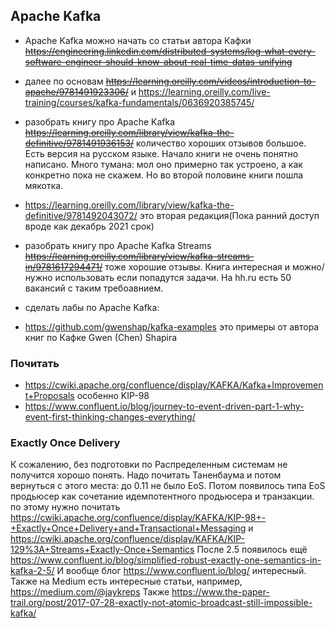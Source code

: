 ## Apache Kafka
* Apache Kafka можно начать со статьи автора Кафки ~~https://engineering.linkedin.com/distributed-systems/log-what-every-software-engineer-should-know-about-real-time-datas-unifying~~
* далее по основам ~~https://learning.oreilly.com/videos/introduction-to-apache/9781491923306/~~ и https://learning.oreilly.com/live-training/courses/kafka-fundamentals/0636920385745/
* разобрать книгу про Apache Kafka ~~https://learning.oreilly.com/library/view/kafka-the-definitive/9781491936153/~~ количество хороших отзывов большое. Есть версия на русском языке. Начало книги не очень понятно написано. Много тумана: мол оно примерно так устроено, а как конкретно пока не скажем. Но во второй половине книги пошла мякотка.
* https://learning.oreilly.com/library/view/kafka-the-definitive/9781492043072/ это вторая редакция(Пока ранний доступ вроде как декабрь 2021 срок)
* разобрать книгу про Apache Kafka Streams ~~https://learning.oreilly.com/library/view/kafka-streams-in/9781617294471/~~ тоже хорошие отзывы. Книга интересная и можно/нужно использовать если попадутся задачи. На hh.ru есть 50 вакансий с таким требоавнием.

* сделать лабы по Apache Kafka:
* https://github.com/gwenshap/kafka-examples это примеры от автора книг по Кафке Gwen (Chen) Shapira

### Почитать
* https://cwiki.apache.org/confluence/display/KAFKA/Kafka+Improvement+Proposals особенно KIP-98
* https://www.confluent.io/blog/journey-to-event-driven-part-1-why-event-first-thinking-changes-everything/

### Exactly Once Delivery
К сожалению, без подготовки по Распределенным системам не получится хорошо понять. Надо почитать Таненбаума и потом вернуться с этого места:
до 0.11 не было EoS. Потом появилось типа EoS продьюсер как сочетание идемпотентного продьюсера и транзакции. по этому нужно почитать https://cwiki.apache.org/confluence/display/KAFKA/KIP-98+-+Exactly+Once+Delivery+and+Transactional+Messaging  и https://cwiki.apache.org/confluence/display/KAFKA/KIP-129%3A+Streams+Exactly-Once+Semantics После 2.5 появилось ещё https://www.confluent.io/blog/simplified-robust-exactly-one-semantics-in-kafka-2-5/ И вообще блог https://www.confluent.io/blog/ интересный. Также на Medium есть интересные статьи, например, https://medium.com/@jaykreps Также https://www.the-paper-trail.org/post/2017-07-28-exactly-not-atomic-broadcast-still-impossible-kafka/ 
